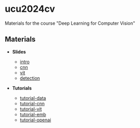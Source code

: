 # ucu2024cv

Materials for the course "Deep Learning for Computer Vision"


## Materials

* **Slides**

    - [intro](https://github.com/lyubonko/ucu2024cv/blob/main/slides/ucu_cv2024_module2_lecture01.pdf?raw=true)
    - [cnn](https://github.com/lyubonko/ucu2024cv/blob/main/slides/ucu_cv2024_module2_lecture02_03_cnn.pdf?raw=true)
    - [vit](https://github.com/lyubonko/ucu2024cv/blob/main/slides/ucu_cv2024_module2_lecture04_05_cnn.pdf?raw=true)
    - [detection](https://github.com/lyubonko/ucu2024cv/blob/main/slides/ucu_cv2024_module2_lecture06_detection?raw=true)


*  **Tutorials**
  
    - [tutorial-data](https://colab.research.google.com/github/lyubonko/ucu2024cv/blob/main/practice/tutorial01_data.ipynb)
    - [tutorial-cnn](https://colab.research.google.com/github/lyubonko/ucu2024cv/blob/main/practice/tutorial02_cnn.ipynb)
    - [tutorial-vit](https://colab.research.google.com/github/lyubonko/ucu2024cv/blob/main/practice/tutorial03_vit.ipynb)
    - [tutorial-emb](https://colab.research.google.com/github/lyubonko/ucu2024cv/blob/main/practice/tutorial04_emb.ipynb)
    - [tutorial-openai](https://colab.research.google.com/github/lyubonko/ucu2024cv/blob/main/practice/tutorial05_openai.ipynb)   
